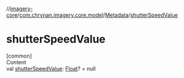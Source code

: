 //[imagery-core](../../../index.md)/[com.chrynan.imagery.core.model](../index.md)/[Metadata](index.md)/[shutterSpeedValue](shutter-speed-value.md)



# shutterSpeedValue  
[common]  
Content  
val [shutterSpeedValue](shutter-speed-value.md): [Float](https://kotlinlang.org/api/latest/jvm/stdlib/kotlin/-float/index.html)? = null  




